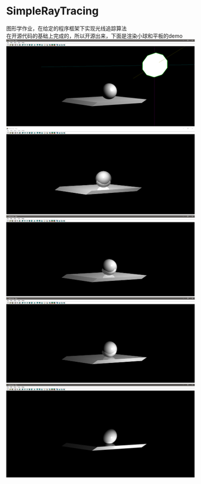 # SimpleRayTracing
图形学作业，在给定的程序框架下实现光线追踪算法  
在开源代码的基础上完成的，所以开源出来，下面是渲染小球和平板的demo  
![demo1](/picture/demo1.png)  
![demo2](/picture/demo2.png)  
![demo3](/picture/demo3.png)  
![demo4](/picture/demo4.png)  
![demo5](/picture/demo5.png)  

